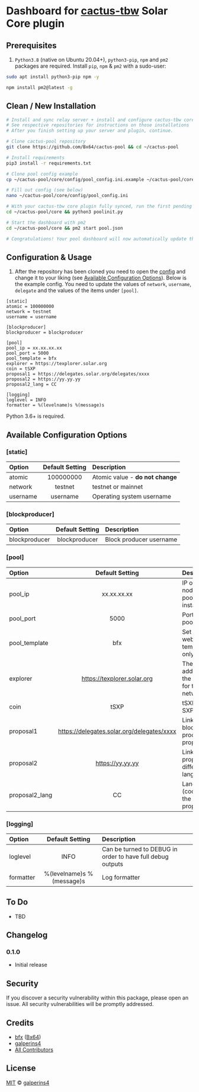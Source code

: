 # Dashboard for [cactus-tbw](https://github.com/Cactus-15-49/cactus-tbw) Solar Core plugin 

## Prerequisites

1. `Python3.8` (native on Ubuntu 20.04+), `python3-pip`, `npm` and `pm2` packages are required. Install `pip`, `npm` & `pm2` with a sudo-user:

```bash
sudo apt install python3-pip npm -y

npm install pm2@latest -g
```

## Clean / New Installation

```sh
# Install and sync relay server + install and configure cactus-tbw core plugin
# See respective repositories for instructions on those installations
# After you finish setting up your server and plugin, continue.

# Clone cactus-pool repository
git clone https://github.com/Bx64/cactus-pool && cd ~/cactus-pool

# Install requirements
pip3 install -r requirements.txt

# Clone pool config example
cp ~/cactus-pool/core/config/pool_config.ini.example ~/cactus-pool/core/config/pool_config.ini

# Fill out config (see below)
nano ~/cactus-pool/core/config/pool_config.ini

# With your cactus-tbw core plugin fully synced, run the first pending balances check manually (only required for initialisation!)
cd ~/cactus-pool/core && python3 poolinit.py

# Start the dashboard with pm2
cd ~/cactus-pool/core && pm2 start pool.json

# Congratulations! Your pool dashboard will now automatically update the pending balances every 10 minutes.
```

## Configuration & Usage

1. After the repository has been cloned you need to open the [config](./core/config/pool_config.ini) and change it to your liking (see [Available Configuration Options](#available-configuration-options)). Below is the example config. You need to update the values of `network`, `username`, `delegate` and the values of the items under `[pool]`.

```
[static]
atomic = 100000000
network = testnet
username = username

[blockproducer]
blockproducer = blockproducer

[pool]
pool_ip = xx.xx.xx.xx
pool_port = 5000
pool_template = bfx
explorer = https://texplorer.solar.org
coin = tSXP
proposal1 = https://delegates.solar.org/delegates/xxxx
proposal2 = https://yy.yy.yy
proposal2_lang = CC

[logging]
loglevel = INFO
formatter = %(levelname)s %(message)s
```

Python 3.6+ is required.


## Available Configuration Options 

### [static]
| Option | Default Setting | Description | 
| :--- | :---: | :--- |
| atomic | 100000000 | Atomic value - **do not change** |
| network | testnet | testnet or mainnet |
| username | username | Operating system username |

### [blockproducer]
| Option | Default Setting | Description | 
| :--- | :---: | :--- |
| blockproducer | blockproducer | Block producer username |

### [pool]
| Option | Default Setting | Description | 
| :--- | :---: | :--- |
| pool_ip | xx.xx.xx.xx | IP of the node the pool is installed on |
| pool_port | 5000 | Port for pool |
| pool_template | bfx | Set the pool website template - only option |
| explorer | https://texplorer.solar.org | The address of the explorer for the network |
| coin | tSXP | tSXP or SXP |
| proposal1 | https://delegates.solar.org/delegates/xxxx | Link to block producer proposal |
| proposal2 | https://yy.yy.yy | Link to the proposal in different language |
| proposal2_lang | CC | Language (code) of the second proposal |

### [logging]
| Option | Default Setting | Description | 
| :--- | :---: | :--- |
| loglevel | INFO | Can be turned to DEBUG in order to have full debug outputs |
| formatter | %(levelname)s %(message)s | Log formatter |


## To Do

- TBD

## Changelog

### 0.1.0

- Initial release

## Security

If you discover a security vulnerability within this package, please open an issue. All security vulnerabilities will be promptly addressed.

## Credits

- [bfx](https://delegates.solar.org/delegates/bfx) ([Bx64](https://github.com/Bx64))
- [galperins4](https://github.com/galperins4)
- [All Contributors](../../contributors)

## License

[MIT](LICENSE) © [galperins4](https://github.com/galperins4)
